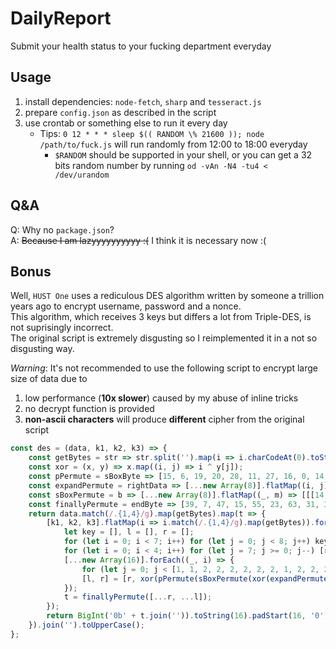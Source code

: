 # DailyReport
Submit your health status to your fucking department everyday

## Usage

1. install dependencies: `node-fetch`, `sharp` and `tesseract.js`
2. prepare `config.json` as described in the script
3. use crontab or something else to run it every day
    * Tips: `0 12 * * * sleep $(( RANDOM \% 21600 )); node /path/to/fuck.js` will run randomly from 12:00 to 18:00 everyday
        * `$RANDOM` should be supported in your shell, or you can get a 32 bits random number by running `od -vAn -N4 -tu4 < /dev/urandom`

## Q&A

Q: Why no `package.json`?  
A: ~~Because I am lazyyyyyyyyyy :(~~ I think it is necessary now :(

## Bonus

Well, `HUST One` uses a rediculous DES algorithm written by someone a trillion years ago to encrypt username, password and a nonce.  
This algorithm, which receives 3 keys but differs a lot from Triple-DES, is not suprisingly incorrect.  
The original script is extremely disgusting so I reimplemented it in a not so disgusting way.  

*Warning*: It's not recommended to use the following script to encrypt large size of data due to
1. low performance (**10x slower**) caused by my abuse of inline tricks
2. no decrypt function is provided
3. **non-ascii characters** will produce **different** cipher from the original script

```js
const des = (data, k1, k2, k3) => {
    const getBytes = str => str.split('').map(i => i.charCodeAt(0).toString(2).padStart(16, '0')).join('').padEnd(64, '0').split('').map(Number);
    const xor = (x, y) => x.map((i, j) => i ^ y[j]);
    const pPermute = sBoxByte => [15, 6, 19, 20, 28, 11, 27, 16, 0, 14, 22, 25, 4, 17, 30, 9, 1, 7, 23, 13, 31, 26, 2, 8, 18, 12, 29, 5, 21, 10, 3, 24].map(i => sBoxByte[i]);
    const expandPermute = rightData => [...new Array(8)].flatMap((i, j) => [rightData[31], ...rightData, rightData[0]].slice(j * 4, j * 4 + 6));
    const sBoxPermute = b => [...new Array(8)].flatMap((_, m) => [[[14, 4, 13, 1, 2, 15, 11, 8, 3, 10, 6, 12, 5, 9, 0, 7], [0, 15, 7, 4, 14, 2, 13, 1, 10, 6, 12, 11, 9, 5, 3, 8], [4, 1, 14, 8, 13, 6, 2, 11, 15, 12, 9, 7, 3, 10, 5, 0], [15, 12, 8, 2, 4, 9, 1, 7, 5, 11, 3, 14, 10, 0, 6, 13]], [[15, 1, 8, 14, 6, 11, 3, 4, 9, 7, 2, 13, 12, 0, 5, 10], [3, 13, 4, 7, 15, 2, 8, 14, 12, 0, 1, 10, 6, 9, 11, 5], [0, 14, 7, 11, 10, 4, 13, 1, 5, 8, 12, 6, 9, 3, 2, 15], [13, 8, 10, 1, 3, 15, 4, 2, 11, 6, 7, 12, 0, 5, 14, 9]], [[10, 0, 9, 14, 6, 3, 15, 5, 1, 13, 12, 7, 11, 4, 2, 8], [13, 7, 0, 9, 3, 4, 6, 10, 2, 8, 5, 14, 12, 11, 15, 1], [13, 6, 4, 9, 8, 15, 3, 0, 11, 1, 2, 12, 5, 10, 14, 7], [1, 10, 13, 0, 6, 9, 8, 7, 4, 15, 14, 3, 11, 5, 2, 12]], [[7, 13, 14, 3, 0, 6, 9, 10, 1, 2, 8, 5, 11, 12, 4, 15], [13, 8, 11, 5, 6, 15, 0, 3, 4, 7, 2, 12, 1, 10, 14, 9], [10, 6, 9, 0, 12, 11, 7, 13, 15, 1, 3, 14, 5, 2, 8, 4], [3, 15, 0, 6, 10, 1, 13, 8, 9, 4, 5, 11, 12, 7, 2, 14]], [[2, 12, 4, 1, 7, 10, 11, 6, 8, 5, 3, 15, 13, 0, 14, 9], [14, 11, 2, 12, 4, 7, 13, 1, 5, 0, 15, 10, 3, 9, 8, 6], [4, 2, 1, 11, 10, 13, 7, 8, 15, 9, 12, 5, 6, 3, 0, 14], [11, 8, 12, 7, 1, 14, 2, 13, 6, 15, 0, 9, 10, 4, 5, 3]], [[12, 1, 10, 15, 9, 2, 6, 8, 0, 13, 3, 4, 14, 7, 5, 11], [10, 15, 4, 2, 7, 12, 9, 5, 6, 1, 13, 14, 0, 11, 3, 8], [9, 14, 15, 5, 2, 8, 12, 3, 7, 0, 4, 10, 1, 13, 11, 6], [4, 3, 2, 12, 9, 5, 15, 10, 11, 14, 1, 7, 6, 0, 8, 13]], [[4, 11, 2, 14, 15, 0, 8, 13, 3, 12, 9, 7, 5, 10, 6, 1], [13, 0, 11, 7, 4, 9, 1, 10, 14, 3, 5, 12, 2, 15, 8, 6], [1, 4, 11, 13, 12, 3, 7, 14, 10, 15, 6, 8, 0, 5, 9, 2], [6, 11, 13, 8, 1, 4, 10, 7, 9, 5, 0, 15, 14, 2, 3, 12]], [[13, 2, 8, 4, 6, 15, 11, 1, 10, 9, 3, 14, 5, 0, 12, 7], [1, 15, 13, 8, 10, 3, 7, 4, 12, 5, 6, 11, 0, 14, 9, 2], [7, 11, 4, 1, 9, 12, 14, 2, 0, 6, 10, 13, 15, 3, 5, 8], [2, 1, 14, 7, 4, 10, 8, 13, 15, 12, 9, 0, 3, 5, 6, 11]]][m][b[m * 6] * 2 + b[m * 6 + 5]][b[m * 6 + 1] * 8 + b[m * 6 + 2] * 4 + b[m * 6 + 3] * 2 + b[m * 6 + 4]].toString(2).padStart(4, '0').split('').map(Number));
    const finallyPermute = endByte => [39, 7, 47, 15, 55, 23, 63, 31, 38, 6, 46, 14, 54, 22, 62, 30, 37, 5, 45, 13, 53, 21, 61, 29, 36, 4, 44, 12, 52, 20, 60, 28, 35, 3, 43, 11, 51, 19, 59, 27, 34, 2, 42, 10, 50, 18, 58, 26, 33, 1, 41, 9, 49, 17, 57, 25, 32, 0, 40, 8, 48, 16, 56, 24].map(i => endByte[i]);
    return data.match(/.{1,4}/g).map(getBytes).map(t => {
        [k1, k2, k3].flatMap(i => i.match(/.{1,4}/g).map(getBytes)).forEach(k => {
            let key = [], l = [], r = [];
            for (let i = 0; i < 7; i++) for (let j = 0; j < 8; j++) key[i * 8 + j] = k[8 * (7 - j) + i];
            for (let i = 0; i < 4; i++) for (let j = 7; j >= 0; j--) [r[i * 8 + 7 - j], l[i * 8 + 7 - j]] = t.slice(j * 8 + i * 2, j * 8 + i * 2 + 2);
            [...new Array(16)].forEach((_, i) => {
                for (let j = 0; j < [1, 1, 2, 2, 2, 2, 2, 2, 1, 2, 2, 2, 2, 2, 2, 1][i]; j++) key = [...key.slice(1, 28), key[0], ...key.slice(29), key[28]];
                [l, r] = [r, xor(pPermute(sBoxPermute(xor(expandPermute(r), [13, 16, 10, 23, 0, 4, 2, 27, 14, 5, 20, 9, 22, 18, 11, 3, 25, 7, 15, 6, 26, 19, 12, 1, 40, 51, 30, 36, 46, 54, 29, 39, 50, 44, 32, 47, 43, 48, 38, 55, 33, 52, 45, 41, 49, 35, 28, 31].map(i => key[i])))), l)];
            });
            t = finallyPermute([...r, ...l]);
        });
        return BigInt('0b' + t.join('')).toString(16).padStart(16, '0');
    }).join('').toUpperCase();
};
```
